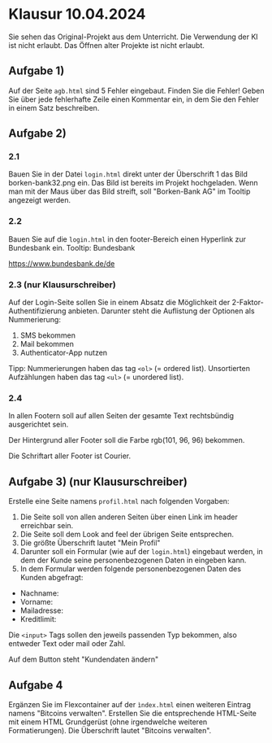 # Klausur 10.04.2024

Sie sehen das Original-Projekt aus dem Unterricht.
Die Verwendung der KI ist nicht erlaubt.
Das Öffnen alter Projekte ist nicht erlaubt.

## Aufgabe 1)

Auf der Seite ``agb.html`` sind 5 Fehler eingebaut. Finden Sie die Fehler! 
Geben Sie über jede fehlerhafte Zeile einen Kommentar ein, in dem Sie den Fehler in einem Satz beschreiben.


## Aufgabe 2)

### 2.1

Bauen Sie in der Datei ``login.html`` direkt unter der Überschrift 1 das Bild borken-bank32.png ein. Das Bild ist bereits im Projekt hochgeladen. Wenn man mit der Maus über das Bild streift, soll "Borken-Bank AG" im Tooltip angezeigt werden.  

### 2.2

Bauen Sie auf die ``login.html`` in den footer-Bereich einen Hyperlink zur Bundesbank ein. Tooltip: Bundesbank

https://www.bundesbank.de/de

### 2.3 (nur Klausurschreiber)

Auf der Login-Seite sollen Sie in einem Absatz die Möglichkeit der 2-Faktor-Authentifizierung anbieten. Darunter steht die Auflistung der Optionen als Nummerierung:

1. SMS bekommen
2. Mail bekommen
3. Authenticator-App nutzen

Tipp: Nummerierungen haben das tag ``<ol>`` (= ordered list). Unsortierten Aufzählungen haben das tag ``<ul>`` (= unordered list). 

### 2.4

In allen Footern soll auf allen Seiten der gesamte Text rechtsbündig ausgerichtet sein.

Der Hintergrund aller Footer soll die Farbe rgb(101, 96, 96) bekommen.

Die Schriftart aller Footer ist Courier.


## Aufgabe 3) (nur Klausurschreiber)

Erstelle eine Seite namens ``profil.html`` nach folgenden Vorgaben:

1. Die Seite soll von allen anderen Seiten über einen Link im header erreichbar sein.
2. Die Seite soll dem Look and feel der übrigen Seite entsprechen.
3. Die größte Überschrift lautet "Mein Profil"
4. Darunter soll ein Formular (wie auf der ``login.html``) eingebaut werden, in dem der Kunde seine personenbezogenen Daten in eingeben kann.
5. In dem Formular werden folgende personenbezogenen Daten des Kunden abgefragt:
 
- Nachname:
- Vorname:
- Mailadresse:
- Kreditlimit:

Die ``<input>`` Tags sollen den jeweils passenden Typ bekommen, also entweder Text oder mail oder Zahl.

Auf dem Button steht "Kundendaten ändern"

## Aufgabe 4 

Ergänzen Sie im Flexcontainer auf der ``ìndex.html`` einen weiteren Eintrag namens "Bitcoins verwalten". Erstellen Sie die entsprechende HTML-Seite mit einem HTML Grundgerüst (ohne irgendwelche weiteren Formatierungen). Die Überschrift lautet "Bitcoins verwalten".